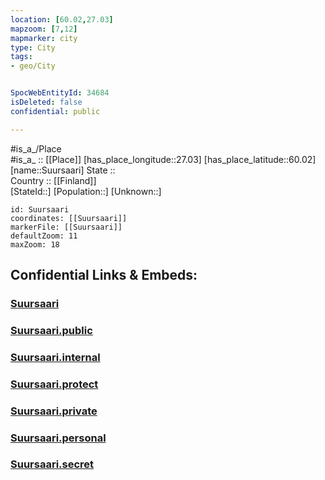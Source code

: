 ```yaml
---
location: [60.02,27.03] 
mapzoom: [7,12] 
mapmarker: city 
type: City
tags:
- geo/City


SpocWebEntityId: 34684
isDeleted: false
confidential: public

---
```

#is_a_/Place  
#is_a_ :: [[Place]] 
[has_place_longitude::27.03] 
[has_place_latitude::60.02] 
[name::Suursaari] 
State ::  
Country :: [[Finland]]  
[StateId::] 
[Population::] 
[Unknown::] 


```leaflet
id: Suursaari
coordinates: [[Suursaari]] 
markerFile: [[Suursaari]] 
defaultZoom: 11 
maxZoom: 18
```


## Confidential Links & Embeds: 

### [Suursaari](/_Standards/Earth/Continent/Europe/Europe~North/Finland/City/Suursaari.md) 

### [Suursaari.public](/_public/Earth/Continent/Europe/Europe~North/Finland/City/Suursaari.public.md) 

### [Suursaari.internal](/_internal/Earth/Continent/Europe/Europe~North/Finland/City/Suursaari.internal.md) 

### [Suursaari.protect](/_protect/Earth/Continent/Europe/Europe~North/Finland/City/Suursaari.protect.md) 

### [Suursaari.private](/_private/Earth/Continent/Europe/Europe~North/Finland/City/Suursaari.private.md) 

### [Suursaari.personal](/_personal/Earth/Continent/Europe/Europe~North/Finland/City/Suursaari.personal.md) 

### [Suursaari.secret](/_secret/Earth/Continent/Europe/Europe~North/Finland/City/Suursaari.secret.md)

